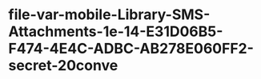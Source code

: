 # file-var-mobile-Library-SMS-Attachments-1e-14-E31D06B5-F474-4E4C-ADBC-AB278E060FF2-secret-20conve
